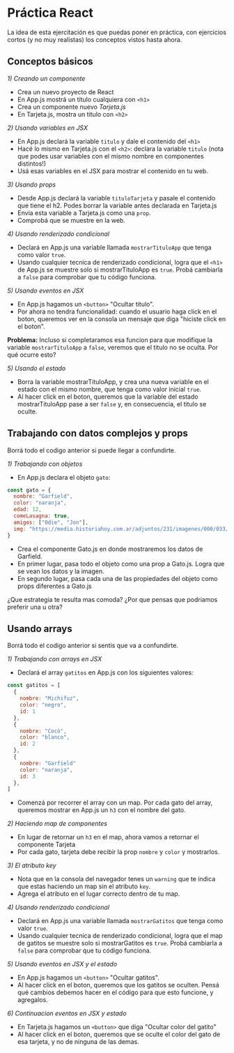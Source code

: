 # Práctica React

La idea de esta ejercitación es que puedas poner en práctica, con ejercicios cortos (y no muy realistas) los conceptos vistos hasta ahora. 

## Conceptos básicos

*1) Creando un componente*

- Crea un nuevo proyecto de React 
- En App.js mostrá un título cualquiera con `<h1>` 
- Crea un componente nuevo *Tarjeta.js*
- En Tarjeta.js, mostra un titulo con `<h2>`

*2) Usando variables en JSX*

- En App.js declará la variable `titulo` y dale el contenido del `<h1>`
- Hacé lo mismo en Tarjeta.js con el `<h2>`: declara la variable `titulo` (nota que podes usar variables con el mismo nombre en componentes distintos!)
- Usá esas variables en el JSX para mostrar el contenido en tu web. 

*3) Usando props*

- Desde App.js declará la variable `tituloTarjeta` y pasale el contenido que tiene el h2. Podes borrar la variable antes declarada en Tarjeta.js
- Envia esta variable a Tarjeta.js como una `prop`. 
- Comprobá que se muestre en la web. 

*4) Usando renderizado condicional*
- Declará en App.js una variable llamada `mostrarTituloApp` que tenga como valor `true`. 
- Usando cualquier tecnica de renderizado condicional, logra que el `<h1>` de App.js se muestre solo si mostrarTituloApp es `true`. Probá cambiarla a `false` para comprobar que tu código funciona. 

*5) Usando eventos en JSX*
- En App.js hagamos un `<button>` "Ocultar titulo". 
- Por ahora no tendra funcionalidad: cuando el usuario haga click en el boton, queremos ver en la consola un mensaje que diga "hiciste click en el boton". 

**Problema:** Incluso si completaramos esa funcion para que modifique la variable `mostrarTituloApp` a `false`, veremos que el titulo no se oculta. Por qué ocurre esto?

*5) Usando el estado*
- Borra la variable mostrarTituloApp, y crea una nueva variable en el estado con el mismo nombre, que tenga como valor inicial `true`. 
- Al hacer click en el boton, queremos que la variable del estado mostrarTituloApp pase a ser `false` y, en consecuencia, el titulo se oculte. 

## Trabajando con datos complejos y props

Borrá todo el codigo anterior si puede llegar a confundirte. 

*1) Trabajando con objetos*
- En App.js declara el objeto `gato`:

```js
const gato = {
  nombre: "Garfield",
  color: "naranja", 
  edad: 12, 
  comeLasagna: true,
  amigos: ["Odie", "Jon"],
  img: "https://media.historiahoy.com.ar/adjuntos/231/imagenes/000/033/0000033260.jpg"
}
```

- Crea el componente Gato.js en donde mostraremos los datos de Garfield. 
- En primer lugar, pasa todo el objeto como una prop a Gato.js. Logra que se vean los datos y la imagen.  
- En segundo lugar, pasa cada una de las propiedades del objeto como props diferentes a Gato.js

¿Que estrategia te resulta mas comoda? ¿Por que pensas que podriamos preferir una u otra?



## Usando arrays 

Borrá todo el codigo anterior si sentis que va a confundirte.

*1) Trabajando con arrays en JSX*
- Declará el array `gatitos` en App.js con los siguientes valores:


```js
const gatitos = [
  {
    nombre: "Michifuz", 
    color: "negro",
    id: 1
  },
  {
    nombre: "Cocó", 
    color: "blanco",
    id: 2
  },
  {
    nombre: "Garfield"
    color: "naranja",
    id: 3
  },
]
```

- Comenzá por recorrer el array con un map. Por cada gato del array, queremos mostrar en App.js un `h3` con el nombre del gato. 

*2) Haciendo map de componentes*
- En lugar de retornar un `h3` en el map, ahora vamos a retornar el componente Tarjeta
- Por cada gato, tarjeta debe recibir la prop `nombre` y `color` y mostrarlos. 

*3) El atributo key*
- Nota que en la consola del navegador tenes un `warning` que te indica que estas haciendo un map sin el atributo `key`. 
- Agrega el atributo en el lugar correcto dentro de tu map. 

*4) Usando renderizado condicional*
- Declará en App.js una variable llamada `mostrarGatitos` que tenga como valor `true`. 
- Usando cualquier tecnica de renderizado condicional, logra que el map de gatitos se muestre solo si mostrarGatitos es `true`. Probá cambiarla a `false` para comprobar que tu código funciona. 

*5) Usando eventos en JSX y el estado*
- En App.js hagamos un `<button>` "Ocultar gatitos". 
- Al hacer click en el boton, queremos que los gatitos se oculten. Pensá qué cambios debemos hacer en el código para que esto funcione, y agregalos.  

*6) Continuacion eventos en JSX y estado*
- En Tarjeta.js hagamos un `<button>` que diga "Ocultar color del gatito"
- Al hacer click en el boton, queremos que se oculte el color del gato de esa tarjeta, y no de ninguna de las demas. 



